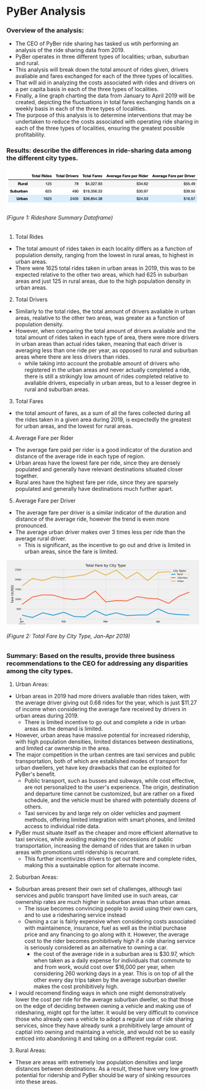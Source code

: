 # PyBer Analysis

### Overview of the analysis:
- The CEO of PyBer ride sharing has tasked us wtih performing an analysis of the ride sharing data from 2019.
- PyBer operates in three different types of localities; urban, suburban and rural.
- This analysis will break down the total amount of rides given, drivers avaliable and fares exchanged for each of the three types of localities.
- That will aid in analyzing the costs associated with rides and drivers on a per capita basis in each of the three types of localities. 
- Finally, a line graph charting the data from January to April 2019 will be created, depicting the fluctuations in total fares exchanging hands on a weekly basis in each of the three types of localities. 
- The purpose of this analysis is to determine interventions that may be undertaken to reduce the costs associated with operating ride sharing in each of the three types of localities, ensuring the greatest possible profitability. 


### Results: describe the differences in ride-sharing data among the different city types.

![Summary Dataframe](https://github.com/asadca4u/PyBer_Analysis/blob/master/analysis/Rideshare%20summary%20df.png)
###### (Figure 1: Rideshare Summary Dataframe)

1. Total Rides
  - The total amount of rides taken in each locality differs as a function of population density, ranging from the lowest in rural areas, to highest in urban areas. 
  - There were 1625 total rides taken in urban areas in 2019, this was to be expected relative to the other two areas, which had 625 in suburban areas and just 125 in rural areas, due to the high population density in urban areas. 
2. Total Drivers
  - Similarly to the total rides, the total amount of drivers avaliable in urban areas, realative to the other two areas, was greater as a function of population density.
  - However, when comparing the total amount of drivers avaliable and the total amount of rides taken in each type of area, there were more drivers in urban areas than actual rides taken, meaning that each driver is averaging less than one ride per year, as opposed to rural and suburban areas where there are less drivers than rides. 
    - while taking into account the probable amount of drivers who registered in the urban areas and never actually completed a ride, there is still a strikingly low amount of rides completed relative to avaliable drivers, especially in urban areas, but to a lesser degree in rural and suburban areas. 
3. Total Fares
  - the total amount of fares, as a sum of all the fares collected during all the rides taken in a given area during 2019, is expectedly the greatest for urban areas, and the lowest for rural areas. 
4. Average Fare per Rider
  - The average fare paid per rider is a good indicator of the duration and distance of the average ride in each type of region. 
  - Urban areas have the lowest fare per ride, since they are densely populated and generally have relevant destinations situated closer together. 
  - Rural ares have the highest fare per ride, since they are sparsely populated and generally have destinations much further apart. 
5. Average Fare per Driver
  - The average fare per driver is a similar indicator of the duration and distance of the average ride, however the trend is even more pronounced.
  - The average urban driver makes over 3 times less per ride than the average rural driver. 
    - This is significant, as the incentive to go out and drive is limited in urban areas, since the fare is limited. 

![Total Fare by City Type (Jan - April 2019)](https://github.com/asadca4u/PyBer_Analysis/blob/master/analysis/PyBer_fare_summary.png)
###### (Figure 2: Total Fare by City Type, Jan-Apr 2019)

### Summary: Based on the results, provide three business recommendations to the CEO for addressing any disparities among the city types.
1. Urban Areas:
  - Urban areas in 2019 had more drivers avaliable than rides taken, with the average driver giving out 0.68 rides for the year, which is just $11.27 of income when considering the average fare received by drivers in urban areas during 2019. 
    - There is limited incentive to go out and complete a ride in urban areas as the demand is limited.
  - However, urban areas have massive potential for increased ridership, with high population densities, limited distances between destinations, and limited car ownership in the area. 
  - The major competition in the urban centres are taxi services and public transportation, both of which are established modes of transport for urban dwellers, yet have key drawbacks that can be exploited for PyBer's benefit. 
    - Public transport, such as busses and subways, while cost effective, are not personalized to the user's experience. The origin, destination and departure time cannot be customized, but are rather on a fixed schedule, and the vehicle must be shared with potentially dozens of others. 
    - Taxi services by and large rely on older vehicles and payment methods, offering limited integration with smart phones, and limited access to individual ride data.
 - PyBer must situate itself as the cheaper and more efficient alternative to taxi services, while avoiding making the concessions of public transportation, increasing the demand of rides that are taken in urban areas with promotions until ridership is recurrant. 
    - This further incentivizes drivers to get out there and complete rides, making this a sustainable option for alternate income. 
    
2. Suburban Areas:
  - Suburban areas present their own set of challenges, although taxi services and public transport have limited use in such areas, car ownership rates are much higher in suburban areas than urban areas. 
    - The issue becomes convincing people to avoid using their own cars, and to use a ridesharing service instead
    - Owning a car is fairly expensive when considering costs associated with maintainence, insurance, fuel as well as the initial purchase price and any financing to go along with it. However, the average cost to the rider becomes prohibitively high if a ride sharing service is seriously considered as an alternative to owning a car.
      - the cost of the average ride in a suburban area is $30.97, which when taken as a daily expense for individuals that commute to and from work, would cost over $16,000 per year, when considering 260 working days in a year. This is on top of all the other every day trips taken by the average suburban dweller makes the cost prohibitively high. 
  - I would recomend finding ways in which one might demonstratively lower the cost per ride for the average suburban dweller, so that those on the edge of deciding between owning a vehicle and making use of ridesharing, might opt for the latter. It would be very difficult to convince those who already own a vehicle to adopt a regular use of ride sharing services, since they have already sunk a prohibitively large amount of captial into owning and maintaing a vehicle, and would not be so easily enticed into abandoning it and taking on a different regular cost. 
  
  
3. Rural Areas:
  - These are areas with extremely low population densities and large distances between destinations. As a result, these have very low growth potential for ridership and PyBer should be wary of sinking resources into these areas. 
